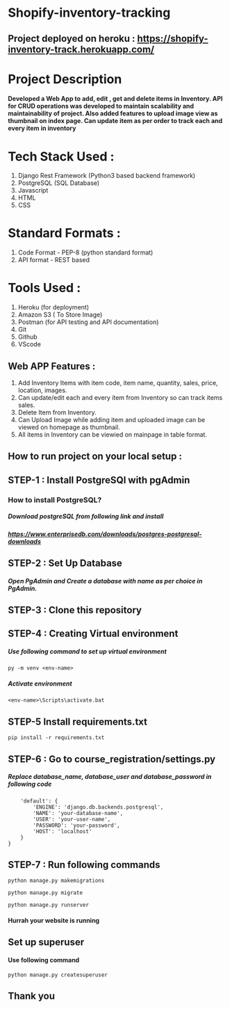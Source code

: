 # Shopify-inventory-tracking

## Project deployed on heroku : https://shopify-inventory-track.herokuapp.com/

# Project Description
#### Developed a Web App to add, edit , get and delete items in Inventory. API for CRUD operations was developed to maintain scalability and maintainability of project. Also added features to upload image view as thumbnail on index page. Can update item as per order to track each and every item in inventory
 
# Tech Stack Used :
1. Django Rest Framework (Python3 based backend framework)
2. PostgreSQL (SQL Database)
3. Javascript
4. HTML
5. CSS

# Standard Formats :
1. Code Format - PEP-8 (python standard format)
2. API format - REST based

# Tools Used :
1. Heroku (for deployment)
2. Amazon S3 ( To Store Image)
3. Postman (for API testing and API documentation)
4. Git
5. Github
6. VScode


## Web APP Features :
1. Add Inventory Items with item code, item name, quantity, sales, price, location, images.
2. Can update/edit each and every item from Inventory so can track items sales.
3. Delete Item from Inventory.
4. Can Upload Image while adding item and uploaded image can be viewed on homepage as thumbnail.
5. All items in Inventory can be viewied on mainpage in table format.

   
## How to run project on your local setup :
## STEP-1 : Install PostgreSQl with pgAdmin
### How to install PostgreSQL?
##### Download postgreSQL from following link and install 
##### https://www.enterprisedb.com/downloads/postgres-postgresql-downloads

## STEP-2 : Set Up Database 
##### Open PgAdmin and Create a database with name as per choice in PgAdmin.

## STEP-3 : Clone this repository

## STEP-4 : Creating Virtual environment
##### Use following command to set up virtual environment
```py -m venv <env-name>```

##### Activate environment
```<env-name>\Scripts\activate.bat```

## STEP-5 Install requirements.txt
```pip install -r requirements.txt```

## STEP-6 : Go to course_registration/settings.py
##### Replace database_name, database_user and database_password in following code

```DATABASES = {
    'default': {
        'ENGINE': 'django.db.backends.postgresql',
        'NAME': 'your-database-name',
        'USER': 'your-user-name',
        'PASSWORD': 'your-password',
        'HOST': 'localhost'
    }
} 
```

## STEP-7 : Run following commands
```python manage.py makemigrations```

```python manage.py migrate```

```python manage.py runserver```

#### Hurrah your website is running


## Set up superuser
#### Use following command
```python manage.py createsuperuser```

## Thank you


